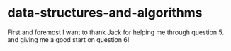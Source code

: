 # data-structures-and-algorithms

First and foremost I want to thank Jack for helping me through question 5. and giving me a good start on question 6! 